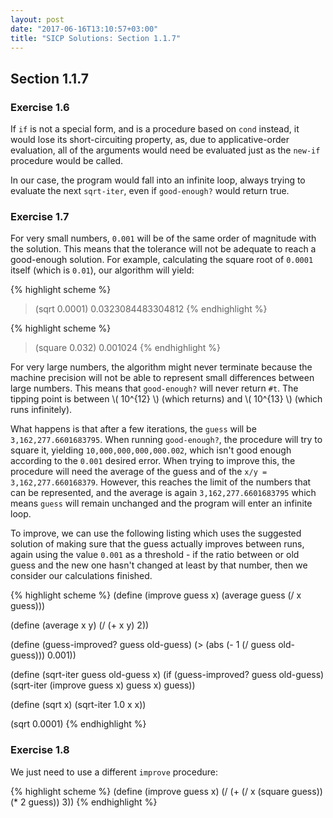 ```yaml
---
layout: post
date: "2017-06-16T13:10:57+03:00"
title: "SICP Solutions: Section 1.1.7"
---
```


## Section 1.1.7

### Exercise 1.6

If `if` is not a special form, and is a procedure based on `cond` instead, it
would lose its short-circuiting property, as, due to applicative-order
evaluation, all of the arguments would need be evaluated just as the
`new-if` procedure would be called.

In our case, the program would fall into an infinite loop, always trying to
evaluate the next `sqrt-iter`, even if `good-enough?` would return true.

### Exercise 1.7

For very small numbers, `0.001` will be of the same order of magnitude with the
solution. This means that the tolerance will not be adequate to reach a
good-enough solution. For example, calculating the square root of `0.0001`
itself (which is `0.01`), our algorithm will yield:

{% highlight scheme %}
> (sqrt 0.0001)
0.0323084483304812
{% endhighlight %}


{% highlight scheme %}
> (square 0.032)
0.001024
{% endhighlight %}


For very large numbers, the algorithm might never terminate because the machine
precision will not be able to represent small differences between large numbers.
This means that `good-enough?` will never return `#t`. The tipping point is
between \\( 10^{12} \\) (which returns) and \\( 10^{13} \\) (which runs
infinitely).

What happens is that after a few iterations, the `guess` will be
`3,162,277.6601683795`. When running `good-enough?`, the procedure will try to
square it, yielding `10,000,000,000,000.002`, which isn't good enough according
to the `0.001` desired error. When trying to improve this, the procedure will
need the average of the guess and of the `x/y = 3,162,277.660168379`. However,
this reaches the limit of the numbers that can be represented, and the average
is again `3,162,277.6601683795` which means `guess` will remain unchanged and
the program will enter an infinite loop.

To improve, we can use the following listing which uses the suggested solution
of making sure that the guess actually improves between runs, again using the
value `0.001` as a threshold - if the ratio between or old guess and the new
one hasn't changed at least by that number, then we consider our calculations
finished.

{% highlight scheme %}
(define (improve guess x)
  (average guess (/ x guess)))

(define (average x y)
  (/ (+ x y) 2))

(define (guess-improved? guess old-guess)
  (> (abs (- 1 (/ guess old-guess))) 0.001))

(define (sqrt-iter guess old-guess x)
  (if (guess-improved? guess old-guess)
    (sqrt-iter (improve guess x)
               guess
               x)
    guess))

(define (sqrt x)
  (sqrt-iter 1.0 x x))

(sqrt 0.0001)
{% endhighlight %}

### Exercise 1.8

We just need to use a different `improve` procedure:

{% highlight scheme %}
  (define (improve guess x)
    (/ (+ (/ x (square guess))
       (* 2 guess))
     3))
{% endhighlight %}
